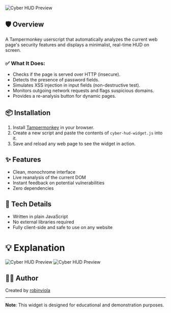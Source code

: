 

![Cyber HUD Preview](https://i.ibb.co/cSJjg2nN/Sans-titre-1.png)

## 🛡️ Overview

A Tampermonkey userscript that automatically analyzes the current web page's security features and displays a minimalist, real-time HUD on screen.

### ✅ What It Does:

- Checks if the page is served over HTTP (insecure).
- Detects the presence of password fields.
- Simulates XSS injection in input fields (non-destructive test).
- Monitors outgoing network requests and flags suspicious domains.
- Provides a re-analysis button for dynamic pages.

## 📦 Installation

1. Install [Tampermonkey](https://www.tampermonkey.net/) in your browser.
2. Create a new script and paste the contents of `cyber-hud-widget.js` into it.
3. Save and reload any web page to see the widget in action.

## ✨ Features

- Clean, monochrome interface
- Live reanalysis of the current DOM
- Instant feedback on potential vulnerabilities
- Zero dependencies

## 🔧 Tech Details

- Written in plain JavaScript
- No external libraries required
- Fully client-side and safe to use on any website

# 💡 Explanation

![Cyber HUD Preview](https://i.ibb.co/cSJjg2nN/Sans-titre-1.png)
![Cyber HUD Preview](https://i.ibb.co/cSJjg2nN/Sans-titre-1.png)


## 👨‍💻 Author

Created by [robinviola](https://github.com/robinviola)

---

**Note**: This widget is designed for educational and demonstration purposes.

